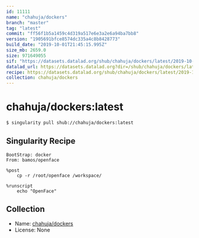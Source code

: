 ```yaml
---
id: 11111
name: "chahuja/dockers"
branch: "master"
tag: "latest"
commit: "ff56f1b5a1459c4d319a517e6e3a2e6a94ba7bb8"
version: "1905691bfce8574dc335a4c8b8428773"
build_date: "2019-10-01T21:45:15.995Z"
size_mb: 2659.0
size: 971649055
sif: "https://datasets.datalad.org/shub/chahuja/dockers/latest/2019-10-01-ff56f1b5-1905691b/1905691bfce8574dc335a4c8b8428773.sif"
datalad_url: https://datasets.datalad.org?dir=/shub/chahuja/dockers/latest/2019-10-01-ff56f1b5-1905691b/
recipe: https://datasets.datalad.org/shub/chahuja/dockers/latest/2019-10-01-ff56f1b5-1905691b/Singularity
collection: chahuja/dockers
---
```


# chahuja/dockers:latest

```bash
$ singularity pull shub://chahuja/dockers:latest
```

## Singularity Recipe

```singularity
BootStrap: docker
From: bamos/openface

%post
	cp -r /root/openface /workspace/

%runscript
	echo "OpenFace"
```

## Collection

 - Name: [chahuja/dockers](https://github.com/chahuja/dockers)
 - License: None

